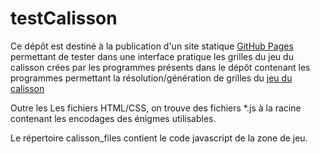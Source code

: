 # testCalisson
Ce dépôt est destiné à la publication d'un site statique [GitHub Pages](https://martialtarizzo.github.io/testCalisson/) permettant de tester dans une interface pratique les grilles du jeu du calisson crées par les programmes présents dans le dépôt contenant les programmes permettant la résolution/génération de grilles du [jeu du calisson](https://github.com/MartialTarizzo/calisson)

Outre les Les fichiers HTML/CSS, on trouve des fichiers *.js à la racine contenant les encodages des énigmes utilisables.

Le répertoire calisson_files contient le code javascript de la zone de jeu.
